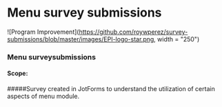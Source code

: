 # Menu survey submissions
![Program Improvement](https://github.com/roywperez/survey-submissions/blob/master/images/EPI-logo-star.png, width = "250")

### Menu surveysubmissions
#### Scope:
#####Survey created in JotForms to understand the utilization of certain aspects of menu module.

